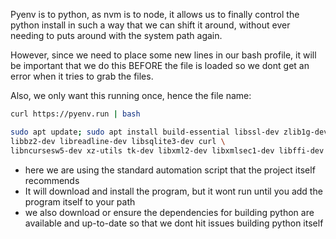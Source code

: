 


Pyenv is to python, as nvm is to node, it allows us to finally control the python install in such a way that we can shift it around, without ever needing to puts around with the system path again.

However, since we need to place some new lines in our bash profile, it will be important that we do this BEFORE the file is loaded so we dont get an error when it tries to grab the files.

Also, we only want this running once, hence the file name:
``` bash
curl https://pyenv.run | bash

sudo apt update; sudo apt install build-essential libssl-dev zlib1g-dev \
libbz2-dev libreadline-dev libsqlite3-dev curl \
libncursesw5-dev xz-utils tk-dev libxml2-dev libxmlsec1-dev libffi-dev liblzma-dev
```
- here we are using the standard automation script that the project itself recommends
- It will download and install the program, but it wont run until you add the program itself to your path
- we also download or ensure the dependencies for building python are available and up-to-date so that we dont hit issues building python itself
